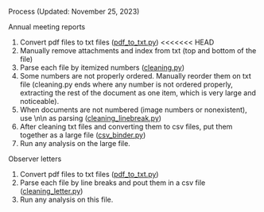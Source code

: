 Process (Updated: November 25, 2023)

Annual meeting reports

1. Convert pdf files to txt files ([pdf_to_txt.py](code/pdf_to_txt.py))
<<<<<<< HEAD
2. Manually remove attachments and index from txt (top and bottom of the file)
3. Parse each file by itemized numbers ([cleaning.py](code/cleaning.py))
4. Some numbers are not properly ordered. Manually reorder them on txt file (cleaning.py ends where any number is not ordered properly, extracting the rest of the document as one item, which is very large and noticeable).
5. When documents are not numbered (image numbers or nonexistent), use \n\n as parsing ([cleaning_linebreak.py](code/cleaning_linebreak.py))
6. After cleaning txt files and converting them to csv files, put them together as a large file ([csv_binder.py](code/csv_binder.py))
7. Run any analysis on the large file.

Observer letters

1. Convert pdf files to txt files ([pdf_to_txt.py](code/pdf_to_txt.py))
2. Parse each file by line breaks and pout them in a csv file ([cleaning_letter.py](code/cleaning_letter.py))
3. Run any analysis on this file.
